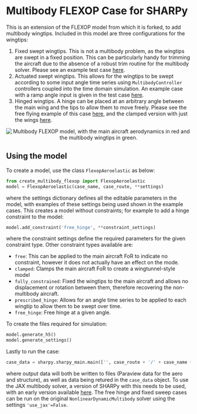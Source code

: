 # Multibody FLEXOP Case for SHARPy

This is an extension of the FLEXOP model from which it is forked, to add multibody wingtips. Included in this model are three configurations for the wingtips:

1. Fixed swept wingtips. This is not a multibody problem, as the wingtips are swept in a fixed position. This can be 
particularly handy for trimming the aircraft due to the absence of a robust trim routine for the multibody solver. 
Please see an example test case [here](example_cases/free_fixed_sweep.py).
2. Actuated swept wingtips. This allows for the wingtips to be swept according to some input angle time series using 
```MultibodyController``` controllers coupled into the time domain simulation. An example case with a ramp angle input is 
given in the test case [here](example_cases/free_controlled_sweep.py).
3. Hinged wingtips. A hinge can be placed at an arbitrary angle between the main wing and the tips to allow them to move 
freely. Please see the free flying example of this case [here](example_cases/free_hinged.py), and the clamped version 
with just the wings [here](example_cases/clamped_hinged.py).

<p align="center">
<img  src="multibody_flexop.png" alt="Multibody FLEXOP model, with the main aircraft aerodynamics in red and the
multibody wingtips in green.">
 </p>

## Using the model
To create a model, use the class ```FlexopAeroelastic``` as below:

```python
from create_multibody_flexop import FlexopAeroelastic
model = FlexopAeroelastic(case_name, case_route, **settings)
```

where the settings dictionary defines all the editable parameters in the model, with examples of these settings being used shown in the example cases. This creates a model without constraints; for example to add a hinge constraint to the model:

```python
model.add_constraint('free_hinge', **constraint_settings)
```

where the constraint settings define the required parameters for the given constraint type. Other constraint types available are:
 -  ```free```: This can be applied to the main aircraft FoR to indicate no constraint, however it does not actually have an effect on the mode.
 - ```clamped```: Clamps the main aircraft FoR to create a wingtunnel-style model
 - ```fully_constrained```: Fixed the wingtips to the main aircraft and allows no displacement or rotation between them, therefore recovering the non-multibody aircraft.
 - ```prescribed_hinge```: Allows for an angle time series to be applied to each wingtip to allow them to be swept over time.
 - ```free_hinge```: Free hinge at a given angle.

To create the files required for simulation:
```python
model.generate_h5()
model.generate_settings()
```

Lastly to run the case:
```python
case_data = sharpy.sharpy_main.main(['', case_route + '/' + case_name + '.sharpy'])
```

where output data will both be written to files (Paraview data for the aero and structure), as well as data being retured in the ```case_data``` object. To use the JAX multibody solver, a version of SHARPy with this needs to be used, with an early version available [here](https://github.com/ImperialCollegeLondon/sharpy/tree/dev_jax_multibody). The free hinge and fixed sweep cases can be run on the original ```NonlinearDynamicMultibody``` solver using the settings ```'use_jax'=False```.
